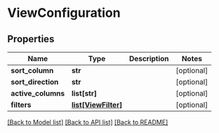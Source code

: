 # ViewConfiguration

## Properties
Name | Type | Description | Notes
------------ | ------------- | ------------- | -------------
**sort_column** | **str** |  | [optional] 
**sort_direction** | **str** |  | [optional] 
**active_columns** | **list[str]** |  | [optional] 
**filters** | [**list[ViewFilter]**](ViewFilter.md) |  | [optional] 

[[Back to Model list]](../README.md#documentation-for-models) [[Back to API list]](../README.md#documentation-for-api-endpoints) [[Back to README]](../README.md)


